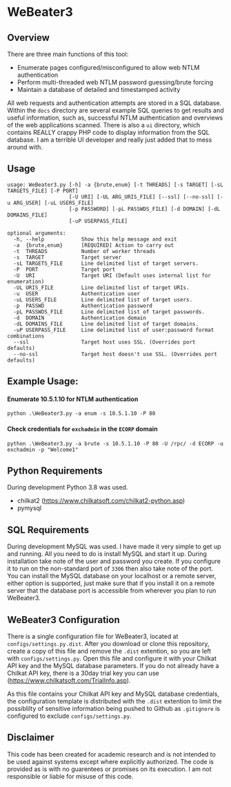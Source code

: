 # WeBeater3

## Overview
There are three main functions of this tool:

* Enumerate pages configured/misconfigured to allow web NTLM authentication
* Perform multi-threaded web NTLM password guessing/brute forcing
* Maintain a database of detailed and timestamped activity

All web requests and authentication attempts are stored in a SQL database. Within the ```docs``` directory are several example SQL queries to get results and useful information, such as, successful NTLM authentication and overviews of the web applications scanned. There is also a ```ui``` directory, which contains REALLY crappy PHP code to display information from the SQL database. I am a terrible UI developer and really just added that to mess around with.

## Usage
```
usage: WeBeater3.py [-h] -a {brute,enum} [-t THREADS] [-s TARGET] [-sL TARGETS_FILE] [-P PORT]
                    [-U URI] [-UL ARG_URIS_FILE] [--ssl] [--no-ssl] [-u ARG_USER] [-uL USERS_FILE]
                    [-p PASSWORD] [-pL PASSWDS_FILE] [-d DOMAIN] [-dL DOMAINS_FILE]
                    [-uP USERPASS_FILE]

optional arguments:
  -h, --help            Show this help message and exit
  -a  {brute,enum}      [REQUIRED] Action to carry out
  -t  THREADS           Number of worker threads
  -s  TARGET            Target server
  -sL TARGETS_FILE      Line delimited list of target servers.
  -P  PORT              Target port
  -U  URI               Target URI (Default uses internal list for enumeration)
  -UL URIS_FILE         Line delimited list of target URIs.
  -u  USER              Authentication user
  -uL USERS_FILE        Line delimited list of target users.
  -p  PASSWD            Authentication password
  -pL PASSWDS_FILE      Line delimited list of target passwords.
  -d  DOMAIN            Authentication domain
  -dL DOMAINS_FILE      Line delimited list of target domains.
  -uP USERPASS_FILE     Line delimited list of user:password format combinations
  --ssl                 Target host uses SSL. (Overrides port defaults)
  --no-ssl              Target host doesn't use SSL. (Overrides port defaults)
```

## Example Usage:
#### Enumerate 10.5.1.10 for NTLM authentication
```python .\WeBeater3.py -a enum -s 10.5.1.10 -P 80```

#### Check credentials for ```exchadmin``` in the ```ECORP``` domain
```python .\WeBeater3.py -a brute -s 10.5.1.10 -P 80 -U /rpc/ -d ECORP -u exchadmin -p "Welcome1"```

## Python Requirements
During development Python 3.8 was used.

* chilkat2 (https://www.chilkatsoft.com/chilkat2-python.asp)
* pymysql

## SQL Requirements
During development MySQL was used. I have made it very simple to get up and running. All you need to do is install MySQL and start it up. During installation take note of the user and password you create. If you configure it to run on the non-standard port of ```3306``` then also take note of the port. You can install the MySQL database on your localhost or a remote server, either option is supported, just make sure that if you install it on a remote server that the database port is accessible from wherever you plan to run WeBeater3.

## WeBeater3 Configuration
There is a single configuration file for WeBeater3, located at ```configs/settings.py.dist```. After you download or clone this repository, create a copy of this file and remove the ```.dist``` extention, so you are left with ```configs/settings.py```. Open this file and configure it with your Chilkat API key and the MySQL database parameters. If you do not already have a Chilkat API key, there is a 30day trial key you can use (https://www.chilkatsoft.com/TrialInfo.asp).

As this file contains your Chilkat API key and MySQL database credentials, the configuration template is distributed with the ```.dist``` extention to limit the possiblilty of sensitive information being pushed to Github as ```.gitignore``` is configured to exclude ```configs/settings.py```.

## Disclaimer
This code has been created for academic research and is not intended to be used against systems except where explicitly authorized. The code is provided as is with no guarentees or promises on its execution. I am not responsible or liable for misuse of this code.